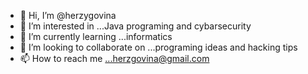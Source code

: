 - 👋 Hi, I’m @herzygovina
- 👀 I’m interested in ...Java programing and cybarsecurity
- 🌱 I’m currently learning ...informatics
- 💞️ I’m looking to collaborate on ...programing ideas and hacking tips
- 📫 How to reach me ...herzgovina@gmail.com

<!---
herzygovina/herzygovina is a ✨ special ✨ repository because its `README.md` (this file) appears on your GitHub profile.
You can click the Preview link to take a look at your changes.
--->
